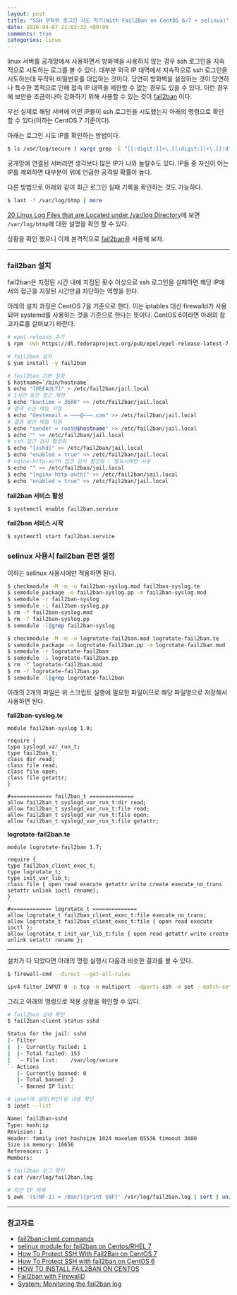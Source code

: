 ```yaml
---
layout: post
title: "SSH 무작위 로그인 시도 막기(With Fail2Ban on CentOS 6/7 + selinux)"
date: 2016-04-07 21:03:32 +09:00
comments: true
categories: linux
---
```

linux 서버를 공개망에서 사용하면서 방화벽을 사용하지 않는 경우 ssh 로그인을 지속적으로 시도하는 로그를 볼 수 있다. 대부분 외국 IP 대역에서 지속적으로 ssh 로그인을 시도하는데 무작위 비밀번호를 대입하는 것이다. 당연히 방화벽을 설정하는 것이 당연하나 특수한 목적으로 인해 접속 IP 대역을 제한할 수 없는 경우도 있을 수 있다. 이런 경우에 보안을 조금이나마 강화하기 위해 사용할 수 있는 것이 [fail2ban](http://www.fail2ban.org/) 이다.

우선 실제로 해당 서버에 어떤 IP들이 ssh 로그인을 시도했는지 아래의 명령으로 확인 할 수 있다(이하는 CentOS 7 기준이다).

아래는 로그인 시도 IP를 확인하는 방법이다.

```bash
$ ls /var/log/secure | xargs grep -E "[[:digit:]]+\.[[:digit:]]+\.[[:digit:]]+\.[[:digit:]]+" -o | sort | uniq
```

공개망에 연결된 서버라면 생각보다 많은 IP가 나와 놀랄수도 있다. IP들 중 자신이 아는 IP를 제외하면 대부분이 위에 언급한 공격일 확률이 높다.

다른 방법으로 아래와 같이 최근 로그인 실패 기록을 확인하는 것도 가능하다.

```bash
$ last -f /var/log/btmp | more
```

[20 Linux Log Files that are Located under /var/log Directory](http://www.thegeekstuff.com/2011/08/linux-var-log-files/)에 보면 `/var/log/btmp`에 대한 설명을 확인 할 수 있다.

상황을 확인 했으니 이제 본격적으로 [fail2ban](http://www.fail2ban.org/)을 사용해 보자.

---

### fail2ban 설치

fail2ban은 지정된 시간 내에 지정된 횟수 이상으로 ssh 로그인을 실패하면 해당 IP에서의 접근을 지정된 시간만큼 차단하는 역할을 한다.

아래의 설치 과정은 CentOS 7을 기준으로 한다. 이는 iptables 대신 firewalld가 사용되며 systemd를 사용하는 것을 기준으로 한다는 뜻이다. CentOS 6이라면 아래의 참고자료를 살펴보기 바란다.

```bash
# epel-release 추가
$ rpm -Uvh https://dl.fedoraproject.org/pub/epel/epel-release-latest-7.noarch.rpm

# fail2ban 설치
$ yum install -y fail2ban

# fail2ban 기본 설정
$ hostname=`/bin/hostname`
$ echo "[DEFAULT]" > /etc/fail2ban/jail.local
# 1시간 동안 접근 제한
$ echo "bantime = 3600" >> /etc/fail2ban/jail.local
# 결과 수신 메일 지정
$ echo "destemail = ~~~@~~~.com" >> /etc/fail2ban/jail.local
# 결과 발신 메일 지정
$ echo "sender = root@$hostname" >> /etc/fail2ban/jail.local
$ echo "" >> /etc/fail2ban/jail.local
# ssh 접근 검사 활성화
$ echo "[sshd]" >> /etc/fail2ban/jail.local
$ echo "enabled = true" >> /etc/fail2ban/jail.local
# nginx-http-auth 접근 검사 활성화 : 필요시에만 사용
$ echo "" >> /etc/fail2ban/jail.local
$ echo "[nginx-http-auth]" >> /etc/fail2ban/jail.local
$ echo "enabled = true" >> /etc/fail2ban/jail.local
```

**fail2ban 서비스 활성**

```bash
$ systemctl enable fail2ban.service
```

**fail2ban 서비스 시작**

```bash
$ systemctl start fail2ban.service
```

### selinux 사용시 fail2ban 관련 설정

이하는 selinux 사용시에만 적용하면 된다.

```bash
$ checkmodule -M -m -o fail2ban-syslog.mod fail2ban-syslog.te
$ semodule_package -o fail2ban-syslog.pp -m fail2ban-syslog.mod
$ semodule -r fail2ban-syslog
$ semodule -i fail2ban-syslog.pp
$ rm -f fail2ban-syslog.mod
$ rm -f fail2ban-syslog.pp
$ semodule -l|grep fail2ban-syslog

$ checkmodule -M -m -o logrotate-fail2ban.mod logrotate-fail2ban.te
$ semodule_package -o logrotate-fail2ban.pp -m logrotate-fail2ban.mod
$ semodule -r logrotate-fail2ban
$ semodule -i logrotate-fail2ban.pp
$ rm -f logrotate-fail2ban.mod
$ rm -f logrotate-fail2ban.pp
$ semodule -l|grep logrotate-fail2ban
```

아래의 2개의 파일은 위 스크립트 실행에 필요한 파일이므로 해당 파일명으로 저장해서 사용하면 된다.

**fail2ban-syslog.te**

```
module fail2ban-syslog 1.0;

require {
type syslogd_var_run_t;
type fail2ban_t;
class dir read;
class file read;
class file open;
class file getattr;
}

#============= fail2ban_t ==============
allow fail2ban_t syslogd_var_run_t:dir read;
allow fail2ban_t syslogd_var_run_t:file read;
allow fail2ban_t syslogd_var_run_t:file open;
allow fail2ban_t syslogd_var_run_t:file getattr;
```

**logrotate-fail2ban.te**

```
module logrotate-fail2ban 1.7;

require {
type fail2ban_client_exec_t;
type logrotate_t;
type init_var_lib_t;
class file { open read execute getattr write create execute_no_trans setattr unlink ioctl rename};
}

#============= logrotate_t ==============
allow logrotate_t fail2ban_client_exec_t:file execute_no_trans;
allow logrotate_t fail2ban_client_exec_t:file { open read execute ioctl };
allow logrotate_t init_var_lib_t:file { open read getattr write create unlink setattr rename };
```

---------

설치가 다 되었다면 아래의 명령 실행시 다음과 비슷한 결과를 볼 수 있다.

```bash
$ firewall-cmd --direct --get-all-rules

ipv4 filter INPUT 0 -p tcp -m multiport --dports ssh -m set --match-set fail2ban-sshd src -j REJECT --reject-with icmp-port-unreachable
```

그리고 아래의 명령으로 적용 상황을 확인할 수 있다.

```bash
# fail2ban 상태 확인
$ fail2ban-client status sshd

Status for the jail: sshd
|- Filter
|  |- Currently failed:	1
|  |- Total failed:	153
|  `- File list:	/var/log/secure
`- Actions
   |- Currently banned:	0
   |- Total banned:	2
   `- Banned IP list:

# ipset에 설정(차단)된 내용 확인
$ ipset --list

Name: fail2ban-sshd
Type: hash:ip
Revision: 1
Header: family inet hashsize 1024 maxelem 65536 timeout 3600
Size in memory: 16656
References: 1
Members:

# fail2ban 로그 확인
$ cat /var/log/fail2ban.log

# 차단 IP 목록
$ awk '($(NF-1) = /Ban/){print $NF}' /var/log/fail2ban.log | sort | uniq -c | sort -n
```

---

### 참고자료

* [fail2ban-client commands](http://www.fail2ban.org/wiki/index.php/Commands)
* [selinux module for fail2ban on Centos/RHEL 7](https://krash.be/node/27)
* [How To Protect SSH With Fail2Ban on CentOS 7](https://www.digitalocean.com/community/tutorials/how-to-protect-ssh-with-fail2ban-on-centos-7)
* [How To Protect SSH with fail2ban on CentOS 6](https://www.digitalocean.com/community/tutorials/how-to-protect-ssh-with-fail2ban-on-centos-6)
* [HOW TO INSTALL FAIL2BAN ON CENTOS](http://www.servermom.org/install-fail2ban-centos/1809/)
* [Fail2ban with FirewallD](https://fedoraproject.org/wiki/Fail2ban_with_FirewallD)
* [System: Monitoring the fail2ban log](http://www.the-art-of-web.com/system/fail2ban-log/)
